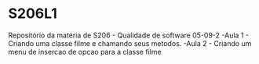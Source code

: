 # S206L1
Repositório da matéria de S206 - Qualidade de software 05-09-2
-Aula 1 - Criando uma classe filme e chamando seus metodos.
-Aula 2 - Criando um menu de insercao de opcao para a classe filme
